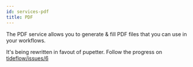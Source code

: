 ```yaml
---
id: services-pdf
title: PDF
---
```


The PDF service allows you to generate & fill PDF files that you can use in your workflows.

It's being rewritten in favout of pupetter. Follow the progress on [tideflow/issues/6](https://github.com/tideflow-io/tideflow/issues/6)
